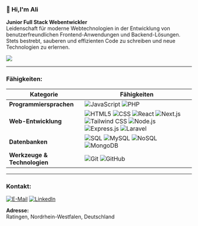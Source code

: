 ### 👋 Hi,I'm Ali
**Junior Full Stack Webentwickler**  
Leidenschaft für moderne Webtechnologien in der Entwicklung von benutzerfreundlichen Frontend-Anwendungen und Backend-Lösungen. Stets bestrebt, sauberen und effizienten Code zu schreiben und neue Technologien zu erlernen.


![](https://komarev.com/ghpvc/?username=Hossaini1&label=PROFILE+VIEWS&color=blue&style=flat&include=total)


---

### Fähigkeiten:

| Kategorie              | Fähigkeiten                                    |
|------------------------|-----------------------------------------------|
| **Programmiersprachen** | ![JavaScript](https://img.shields.io/badge/-JavaScript-F7DF1E?logo=javascript&logoColor=black&style=flat) ![PHP](https://img.shields.io/badge/-PHP-777BB4?logo=php&logoColor=white&style=flat) |
| **Web-Entwicklung**    | ![HTML5](https://img.shields.io/badge/-HTML5-E34F26?logo=html5&logoColor=white&style=flat) ![CSS](https://img.shields.io/badge/-CSS-1572B6?logo=css3&logoColor=white&style=flat) ![React](https://img.shields.io/badge/-React-61DAFB?logo=react&logoColor=black&style=flat) ![Next.js](https://img.shields.io/badge/-Next.js-000000?logo=next.js&logoColor=white&style=flat) ![Tailwind CSS](https://img.shields.io/badge/-Tailwind%20CSS-38B2AC?logo=tailwind-css&logoColor=white&style=flat) ![Node.js](https://img.shields.io/badge/-Node.js-339933?logo=node.js&logoColor=white&style=flat) ![Express.js](https://img.shields.io/badge/-Express.js-000000?logo=express&logoColor=white&style=flat) ![Laravel](https://img.shields.io/badge/-Laravel-FF2D20?logo=laravel&logoColor=white&style=flat) |
| **Datenbanken**        | ![SQL](https://img.shields.io/badge/-SQL-4479A1?logo=mysql&logoColor=white&style=flat) ![MySQL](https://img.shields.io/badge/-MySQL-4479A1?logo=mysql&logoColor=white&style=flat) ![NoSQL](https://img.shields.io/badge/-NoSQL-336791?logo=nosql&logoColor=white&style=flat) ![MongoDB](https://img.shields.io/badge/-MongoDB-47A248?logo=mongodb&logoColor=white&style=flat) |
| **Werkzeuge & Technologien** | ![Git](https://img.shields.io/badge/-Git-F05032?logo=git&logoColor=white&style=flat) ![GitHub](https://img.shields.io/badge/-GitHub-181717?logo=github&logoColor=white&style=flat) |

---
### Kontakt:

[![E-Mail](https://img.shields.io/badge/-E--Mail-D14836?logo=gmail&logoColor=white&style=flat)](mailto:1989hossaini1@gmail.com)
[![LinkedIn](https://img.shields.io/badge/-LinkedIn-0077B5?logo=linkedin&logoColor=white&style=flat)](https://www.linkedin.com/in/hossaini/)

**Adresse:**  
Ratingen, Nordrhein-Westfalen, Deutschland
